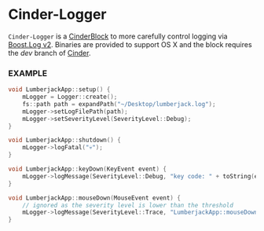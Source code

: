 # Cinder-Logger
`Cinder-Logger` is a [CinderBlock](http://libcinder.org/) to more carefully control logging via [Boost.Log v2](http://www.boost.org/doc/libs/1_55_0/libs/log/doc/html/index.html). Binaries are provided to support OS X and the block requires the *dev* branch of [Cinder](https://github.com/cinder/Cinder/tree/dev).

### EXAMPLE
```C++
void LumberjackApp::setup() {
    mLogger = Logger::create();
    fs::path path = expandPath("~/Desktop/lumberjack.log");
    mLogger->setLogFilePath(path);
    mLogger->setSeverityLevel(SeverityLevel::Debug);
}

void LumberjackApp::shutdown() {
    mLogger->logFatal("💀");
}

void LumberjackApp::keyDown(KeyEvent event) {
    mLogger->logMessage(SeverityLevel::Debug, "key code: " + toString(event.getCode()));
}

void LumberjackApp::mouseDown(MouseEvent event) {
    // ignored as the severity level is lower than the threshold
    mLogger->logMessage(SeverityLevel::Trace, "LumberjackApp::mouseDown");
}
```
